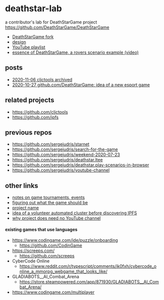 # deathstar-lab
a contributor's lab for DeathStarGame project https://github.com/DeathStarGame/DeathStarGame

- [DeathStarGame fork](https://github.com/sergeiudris/DeathStarGame)
- [design](./docs/design/design.md)
- [YouTube playlist](https://www.youtube.com/playlist?list=PLB3Zd-VQLPGuZkUljCyjiWJ4w9ECGanpJ)
- [essence of DeathStarGame, a rovers scenario example (video)](https://www.youtube.com/watch?v=32Mfl2oegoM)

## posts

- [2020-11-06 cljctools archived](https://github.com/sergeiudris/deathstar-lab/blob/50943c8286ed2c9d2506dc2a0c73c5961ef92fd9/posts/2020-11-06-cljctools-archived.md)
- [2020-10-27 github.com/DeathStarGame: idea of a new esport game](https://github.com/sergeiudris/deathstar-lab/blob/4ebb0cfdef97ca52f6ee5101022ad42cc8e000c2/posts/2020-10-27-idea-of-a-new-esport-game.md)


## related projects

- https://github.com/cljctools
- https://github.com/ipfs

## previous repos

- https://github.com/sergeiudris/starnet
- https://github.com/sergeiudris/search-for-the-game
- https://github.com/sergeiudris/weekend-2020-07-23
- https://github.com/sergeiudris/deathstar.ltee
- https://github.com/sergeiudris/deathstar.play-scenarios-in-browser
- https://github.com/sergeiudris/youtube-channel


## other links

- [notes on game tournaments, events](https://github.com/sergeiudris/deathstar-lab/blob/c2231ab989d46aa056765d8190f0f4e0bad848c4/docs/cloud-native-system/design.md#user-experience)
- [figuring out what the game should be](https://github.com/sergeiudris/deathstar-lab/blob/c2231ab989d46aa056765d8190f0f4e0bad848c4/docs/search-for-the-game.md#building-is-about-developing-a-language)
- [project name](https://github.com/DeathStarGame/DeathStarGame/tree/95d6314d88f78ecaa2c4fe42f139b33f6033c4d8/project-name.md)
- [idea of a volunteer automated cluster before discovering IPFS](https://github.com/sergeiudris/deathstar-lab/blob/c2231ab989d46aa056765d8190f0f4e0bad848c4/docs/origin-cluster/origin-cluster.md)
- [why project does need no YouTube channel](https://github.com/DeathStarGame/DeathStarGame/commit/c712c6cea43a2ad4f9579f529ea29bc14f38f793)

#### existing games that use languages

- https://www.codingame.com/ide/puzzle/onboarding
    - https://github.com/CodinGame
- https://screeps.com/
    - https://github.com/screeps
- CyberCode Online
    - https://www.reddit.com/r/typescript/comments/ik0fxh/cybercode_online_a_mmorpg_webgame_that_looks_like/
- GLADIABOTS__AI_Combat_Arena
    - https://store.steampowered.com/app/871930/GLADIABOTS__AI_Combat_Arena/
- https://www.codingame.com/multiplayer